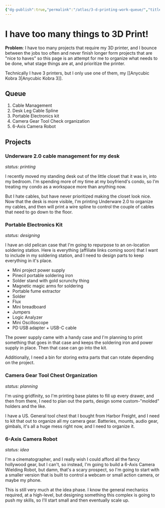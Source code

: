 ```yaml
---
{"dg-publish":true,"permalink":"/atlas/3-d-printing-work-queue/","title":"I have too many things to 3D Print!","tags":["3dprint"],"updated":"2025-06-16T06:53:17.913-07:00"}
---
```


# I have too many things to 3D Print!

**Problem**: I have too many projects that require my 3D printer, and I bounce between the jobs too often and never finish longer form projects that are "nice to haves" so this page is an attempt for me to organize what needs to be done, what stage things are at, and prioritize the printer.

Technically I have 3 printers, but I only use one of them, my [[Anycubic Kobra 3\|Anycubic Kobra 3]].

## Queue

1. Cable Management
2. Desk Leg Cable Spline
3. Portable Electronics kit
4. Camera Gear Tool Check organization
5. 6-Axis Camera Robot

## Projects

### Underware 2.0 cable management for my desk
_status: printing_

I recently moved my standing desk out of the little closet that it was in, into my bedroom. I'm spending more of my time at my boyfriend's condo, so I'm treating my condo as a workspace more than anything now.

But I hate cables, but have never prioritized making the closet look nice. Now that the desk is more visible, I'm printing Underware 2.0 to organize my cables, and then will print a wire spline to control the couple of cables that need to go down to the floor.

### Portable Electronics Kit
_status: designing_

I have an old pelican case that I'm going to repurpose to an on-location soldering station. Here is everything (affiliate links coming soon) that I want to include in my soldering station, and I need to design parts to keep everything in it's place.

- Mini project power supply
- Pinecil portable soldering iron
- Solder stand with gold scrunchy thing
- Magnetic magic arms for soldering
- Portable fume extractor
- Solder
- Flux
- Mini breadboard
- Jumpers
- Logic Analyzer
- Mini Oscilloscope 
- PD USB adapter + USB-C cable

The power supply came with a handy case and I'm planning to print something that goes in that case and keeps the soldering iron and power supply in place. Then that case can go into the kit.

Additionally, I need a bin for storing extra parts that can rotate depending on the project.

### Camera Gear Tool Chest Organization
_status: planning_

I'm using gridfinity, so I'm printing base plates to fill up every drawer, and then from there, I need to plan out the parts, design some custom-"molded" holders and the like.

I have a US. General tool chest that I bought from Harbor Freight, and I need to kit that out to organize all my camera gear. Batteries, mounts, audio gear, gimbals, it's all a huge mess right now, and I need to organize it.

### 6-Axis Camera Robot
_status: idea_

I'm a cinematographer, and I really wish I could afford all the fancy hollywood gear, but I can't, so instead, I'm going to build a 6-Axis Camera Wielding Robot, but damn, that's a scary prospect, so I'm going to start with a smaller version that is built to control a webcam or small action camera, or maybe my phone.

This is still very much at the idea phase. I know the general mechanics required, at a high-level, but designing something this complex is going to push my skills, so I'll start small and then eventually scale up.